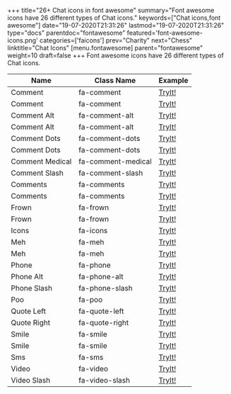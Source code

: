 +++
title="26+ Chat icons in font awesome"
summary="Font awesome icons have 26 different types of Chat icons."
keywords=["Chat icons,font awesome"]
date="19-07-2020T21:31:26"
lastmod="19-07-2020T21:31:26"
type="docs"
parentdoc="fontawesome"
featured='font-awesome-icons.png'
categories=['faicons']
prev="Charity"
next="Chess"
linktitle="Chat Icons"
[menu.fontawesome]
parent="fontawesome"
weight=10
draft=false
+++
Font awesome icons have 26 different types of Chat icons.<div class='table-responsive'><table class='table'><thead><tr><th>Name</th><th>Class Name</th><th>Example</th></tr></thead><tbody><tr><td><i class="fas fa-comment"></i>Comment</td><td>fa-comment</td><td><a href='https://www.angularjswiki.com/fontawesome/fa-comment/' target='_blank'>TryIt!</a></td></tr><tr><td><i class="far fa-comment"></i>Comment</td><td>fa-comment</td><td><a href='https://www.angularjswiki.com/fontawesome/fa-comment/' target='_blank'>TryIt!</a></td></tr><tr><td><i class="fas fa-comment-alt"></i>Comment Alt</td><td>fa-comment-alt</td><td><a href='https://www.angularjswiki.com/fontawesome/fa-comment-alt/' target='_blank'>TryIt!</a></td></tr><tr><td><i class="far fa-comment-alt"></i>Comment Alt</td><td>fa-comment-alt</td><td><a href='https://www.angularjswiki.com/fontawesome/fa-comment-alt/' target='_blank'>TryIt!</a></td></tr><tr><td><i class="fas fa-comment-dots"></i>Comment Dots</td><td>fa-comment-dots</td><td><a href='https://www.angularjswiki.com/fontawesome/fa-comment-dots/' target='_blank'>TryIt!</a></td></tr><tr><td><i class="far fa-comment-dots"></i>Comment Dots</td><td>fa-comment-dots</td><td><a href='https://www.angularjswiki.com/fontawesome/fa-comment-dots/' target='_blank'>TryIt!</a></td></tr><tr><td><i class="fas fa-comment-medical"></i>Comment Medical</td><td>fa-comment-medical</td><td><a href='https://www.angularjswiki.com/fontawesome/fa-comment-medical/' target='_blank'>TryIt!</a></td></tr><tr><td><i class="fas fa-comment-slash"></i>Comment Slash</td><td>fa-comment-slash</td><td><a href='https://www.angularjswiki.com/fontawesome/fa-comment-slash/' target='_blank'>TryIt!</a></td></tr><tr><td><i class="fas fa-comments"></i>Comments</td><td>fa-comments</td><td><a href='https://www.angularjswiki.com/fontawesome/fa-comments/' target='_blank'>TryIt!</a></td></tr><tr><td><i class="far fa-comments"></i>Comments</td><td>fa-comments</td><td><a href='https://www.angularjswiki.com/fontawesome/fa-comments/' target='_blank'>TryIt!</a></td></tr><tr><td><i class="fas fa-frown"></i>Frown</td><td>fa-frown</td><td><a href='https://www.angularjswiki.com/fontawesome/fa-frown/' target='_blank'>TryIt!</a></td></tr><tr><td><i class="far fa-frown"></i>Frown</td><td>fa-frown</td><td><a href='https://www.angularjswiki.com/fontawesome/fa-frown/' target='_blank'>TryIt!</a></td></tr><tr><td><i class="fas fa-icons"></i>Icons</td><td>fa-icons</td><td><a href='https://www.angularjswiki.com/fontawesome/fa-icons/' target='_blank'>TryIt!</a></td></tr><tr><td><i class="fas fa-meh"></i>Meh</td><td>fa-meh</td><td><a href='https://www.angularjswiki.com/fontawesome/fa-meh/' target='_blank'>TryIt!</a></td></tr><tr><td><i class="far fa-meh"></i>Meh</td><td>fa-meh</td><td><a href='https://www.angularjswiki.com/fontawesome/fa-meh/' target='_blank'>TryIt!</a></td></tr><tr><td><i class="fas fa-phone"></i>Phone</td><td>fa-phone</td><td><a href='https://www.angularjswiki.com/fontawesome/fa-phone/' target='_blank'>TryIt!</a></td></tr><tr><td><i class="fas fa-phone-alt"></i>Phone Alt</td><td>fa-phone-alt</td><td><a href='https://www.angularjswiki.com/fontawesome/fa-phone-alt/' target='_blank'>TryIt!</a></td></tr><tr><td><i class="fas fa-phone-slash"></i>Phone Slash</td><td>fa-phone-slash</td><td><a href='https://www.angularjswiki.com/fontawesome/fa-phone-slash/' target='_blank'>TryIt!</a></td></tr><tr><td><i class="fas fa-poo"></i>Poo</td><td>fa-poo</td><td><a href='https://www.angularjswiki.com/fontawesome/fa-poo/' target='_blank'>TryIt!</a></td></tr><tr><td><i class="fas fa-quote-left"></i>Quote Left</td><td>fa-quote-left</td><td><a href='https://www.angularjswiki.com/fontawesome/fa-quote-left/' target='_blank'>TryIt!</a></td></tr><tr><td><i class="fas fa-quote-right"></i>Quote Right</td><td>fa-quote-right</td><td><a href='https://www.angularjswiki.com/fontawesome/fa-quote-right/' target='_blank'>TryIt!</a></td></tr><tr><td><i class="fas fa-smile"></i>Smile</td><td>fa-smile</td><td><a href='https://www.angularjswiki.com/fontawesome/fa-smile/' target='_blank'>TryIt!</a></td></tr><tr><td><i class="far fa-smile"></i>Smile</td><td>fa-smile</td><td><a href='https://www.angularjswiki.com/fontawesome/fa-smile/' target='_blank'>TryIt!</a></td></tr><tr><td><i class="fas fa-sms"></i>Sms</td><td>fa-sms</td><td><a href='https://www.angularjswiki.com/fontawesome/fa-sms/' target='_blank'>TryIt!</a></td></tr><tr><td><i class="fas fa-video"></i>Video</td><td>fa-video</td><td><a href='https://www.angularjswiki.com/fontawesome/fa-video/' target='_blank'>TryIt!</a></td></tr><tr><td><i class="fas fa-video-slash"></i>Video Slash</td><td>fa-video-slash</td><td><a href='https://www.angularjswiki.com/fontawesome/fa-video-slash/' target='_blank'>TryIt!</a></td></tr></tbody></table></div>

